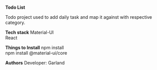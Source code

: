 **Todo List**

Todo project used to add daily task and map it against with respective category.


**Tech stack**
Material-UI<br />
React

**Things to Install**
npm install<br />
npm install @material-ui/core

**Authors**
Developer: Garland
